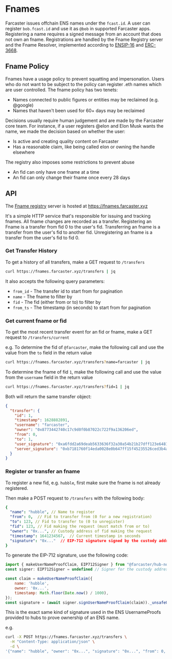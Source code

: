 # Fnames

Farcaster issues offchain ENS names under the `fcast.id`. A user can register `bob.fcast.id` and use it as `@bob` in supported Farcaster apps. Registering a name requires a signed message from an account that does not own an fname. Registrations are handled by the Fname Registry server and the Fname Resolver, implemented according to [ENSIP-16](https://docs.ens.domains/ens-improvement-proposals/ensip-16-offchain-metadata) and [ERC-3668](https://eips.ethereum.org/EIPS/eip-3668).

## Fname Policy

Fnames have a usage policy to prevent squatting and impersonation. Users who do not want to be subject to the policy can register .eth names which are user controlled. The fname policy has two tenets:

- Names connected to public figures or entities may be reclaimed (e.g. @google)
- Names that haven't been used for 60+ days may be reclaimed

Decisions usually require human judgement and are made by the Farcaster core team. For instance, if a user registers @elon and Elon Musk wants the name, we made the decision based on whether the user:

- Is active and creating quality content on Farcaster
- Has a reasonable claim, like being called elon or owning the handle elsewhere

The registry also imposes some restrictions to prevent abuse
 - An fid can only have one fname at a time
 - An fid can only change their fname once every 28 days

## API

The [Fname registry](https://github.com/farcasterxyz/fname-registry) server is hosted at https://fnames.farcaster.xyz

It's a simple HTTP service that's responsible for issuing and tracking fnames. All fname changes are recorded as a transfer.
Registering an Fname is a transfer from fid 0 to the user's fid. Transferring an fname is a transfer from the user's fid to another fid. Unregistering an fname is a transfer from the user's fid to fid 0.

### Get Transfer History

To get a history of all transfers, make a GET request to `/transfers` 

```bash
curl https://fnames.farcaster.xyz/transfers | jq
```

It also accepts the following query parameters:
 - `from_id` - The transfer id to start from for pagination
 - `name` - The fname to filter by
 - `fid` - The fid (either from or to) to filter by
 - `from_ts` - The timestamp (in seconds) to start from for pagination

### Get current fname or fid

To get the most recent transfer event for an fid or fname, make a GET request to `/transfers/current`

e.g. To determine the fid of `@farcaster`, make the following call and use the value from the `to` field in the return value
```bash
curl https://fnames.farcaster.xyz/transfers?name=farcaster | jq
```

To determine the fname of fid `1`, make the following call and use the value from the `username` field in the return value
```bash
curl https://fnames.farcaster.xyz/transfers?fid=1 | jq
```

Both will return the same transfer object:
```json
{
  "transfer": {
    "id": 1,
    "timestamp": 1628882891,
    "username": "farcaster",
    "owner": "0x8773442740c17c9d0f0b87022c722f9a136206ed",
    "from": 0,
    "to": 1,
    "user_signature": "0xa6fdd2a69deab5633636f32a30a54b21b27dff123e6481532746eadca18cd84048488a98ca4aaf90f4d29b7e181c4540b360ba0721b928e50ffcd495734ef8471b",
    "server_signature": "0xb7181760f14eda0028e0b647ff15f45235526ced3b4ae07fcce06141b73d32960d3253776e62f761363fb8137087192047763f4af838950a96f3885f3c2289c41b"
  }
}
```

### Register or transfer an fname

To register a new fid, e.g. `hubble`, first make sure the fname is not already registered.

Then make a POST request to `/transfers` with the following body:

```yaml
{
  "name": "hubble", // Name to register
  "from": 0,  // Fid to transfer from (0 for a new registration)
  "to": 123, // Fid to transfer to (0 to unregister)
  "fid": 123, // Fid making the request (must match from or to)
  "owner": "0x...", // Custody address of fid making the request
  "timestamp": 1641234567,  // Current timestamp in seconds
  "signature": "0x..."  // EIP-712 signature signed by the custody address of the fid
}
```

To generate the EIP-712 signature, use the following code:

```js
import { makeUserNameProofClaim, EIP712Signer } from "@farcaster/hub-nodejs";
const signer: EIP712Signer = undefined // Signer for the custody address (use appropriate subclass from hub-nodejs for ethers or viem)

const claim = makeUserNameProofClaim({
    name: 'hubble',
    owner: '0x...',
    timestamp: Math.floor(Date.now() / 1000),
});
const signature = (await signer.signUserNameProofClaim(claim))._unsafeUnwrap();
```
This is the exact same kind of signature used in the ENS UsernameProofs provided to hubs to prove ownership of an ENS name.


e.g.
```bash
curl -X POST https://fnames.farcaster.xyz/transfers \
  -H "Content-Type: application/json" \
  -d \
'{"name": "hubble", "owner": "0x...", "signature": "0x...", "from": 0, "to": 1000, "timestamp": 1641234567, fid: 1000}'
```
